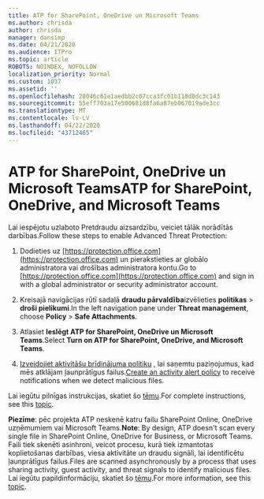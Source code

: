 ```yaml
---
title: ATP for SharePoint, OneDrive un Microsoft Teams
ms.author: chrisda
author: chrisda
manager: dansimp
ms.date: 04/21/2020
ms.audience: ITPro
ms.topic: article
ROBOTS: NOINDEX, NOFOLLOW
localization_priority: Normal
ms.custom: 1037
ms.assetid: ''
ms.openlocfilehash: 28046c61e1aedbb2c07cca3fc01b118d0dc3c143
ms.sourcegitcommit: 55eff703a17e500681d8fa6a87eb067019ade3cc
ms.translationtype: MT
ms.contentlocale: lv-LV
ms.lasthandoff: 04/22/2020
ms.locfileid: "43712465"
---
```

# <a name="atp-for-sharepoint-onedrive-and-microsoft-teams"></a><span data-ttu-id="d3c07-102">ATP for SharePoint, OneDrive un Microsoft Teams</span><span class="sxs-lookup"><span data-stu-id="d3c07-102">ATP for SharePoint, OneDrive, and Microsoft Teams</span></span>

<span data-ttu-id="d3c07-103">Lai iespējotu uzlaboto Pretdraudu aizsardzību, veiciet tālāk norādītās darbības.</span><span class="sxs-lookup"><span data-stu-id="d3c07-103">Follow these steps to enable Advanced Threat Protection:</span></span>

1. <span data-ttu-id="d3c07-104">Dodieties uz [https://protection.office.com](https://protection.office.com) un pierakstieties ar globālo administratora vai drošības administratora kontu.</span><span class="sxs-lookup"><span data-stu-id="d3c07-104">Go to [https://protection.office.com](https://protection.office.com) and sign in with a global administrator or security administrator account.</span></span>

2. <span data-ttu-id="d3c07-105">Kreisajā navigācijas rūtī sadaļā **draudu pārvaldība**izvēlieties **politikas** \> **droši pielikumi**.</span><span class="sxs-lookup"><span data-stu-id="d3c07-105">In the left navigation pane under **Threat management**, choose **Policy** \> **Safe Attachments**.</span></span>

3. <span data-ttu-id="d3c07-106">Atlasiet **Ieslēgt ATP for SharePoint, OneDrive un Microsoft Teams**.</span><span class="sxs-lookup"><span data-stu-id="d3c07-106">Select **Turn on ATP for SharePoint, OneDrive, and Microsoft Teams**.</span></span>

4. <span data-ttu-id="d3c07-107">[Izveidojiet aktivitāšu brīdinājuma politiku](https://docs.microsoft.com/office365/securitycompliance/create-activity-alerts) , lai saņemtu paziņojumus, kad mēs atklājam ļaunprātīgus failus.</span><span class="sxs-lookup"><span data-stu-id="d3c07-107">[Create an activity alert policy](https://docs.microsoft.com/office365/securitycompliance/create-activity-alerts) to receive notifications when we detect malicious files.</span></span>

<span data-ttu-id="d3c07-108">Lai iegūtu pilnīgas instrukcijas, skatiet šo [tēmu](https://docs.microsoft.com/office365/securitycompliance/turn-on-atp-for-spo-odb-and-teams).</span><span class="sxs-lookup"><span data-stu-id="d3c07-108">For complete instructions, see this [topic](https://docs.microsoft.com/office365/securitycompliance/turn-on-atp-for-spo-odb-and-teams).</span></span>

<span data-ttu-id="d3c07-109">**Piezīme**: pēc projekta ATP neskenē katru failu SharePoint Online, OneDrive uzņēmumiem vai Microsoft Teams.</span><span class="sxs-lookup"><span data-stu-id="d3c07-109">**Note**: By design, ATP doesn't scan every single file in SharePoint Online, OneDrive for Business, or Microsoft Teams.</span></span> <span data-ttu-id="d3c07-110">Faili tiek skenēti asinhroni, veicot procesu, kurā tiek izmantotas koplietošanas darbības, viesa aktivitāte un draudu signāli, lai identificētu ļaunprātīgus failus.</span><span class="sxs-lookup"><span data-stu-id="d3c07-110">Files are scanned asynchronously by a process that uses sharing activity, guest activity, and threat signals to identify malicious files.</span></span> <span data-ttu-id="d3c07-111">Lai iegūtu papildinformāciju, skatiet šo [tēmu](https://docs.microsoft.com/office365/securitycompliance/atp-for-spo-odb-and-teams).</span><span class="sxs-lookup"><span data-stu-id="d3c07-111">For more information, see this [topic](https://docs.microsoft.com/office365/securitycompliance/atp-for-spo-odb-and-teams).</span></span>
